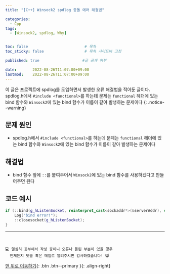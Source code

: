 ```yaml
---
title: "[C++] Winsock2 spdlog 충돌 에러 해결법"

categories:
  - Cpp
tags:
  - [Winsock2, spdlog, Why]


toc: false                         # 목차
toc_sticky: false                  # 목차 사이드바 고정

published: true                   #글 공개 여부

date:       2022-08-26T11:07:00+09:00
lastmod:    2022-08-26T11:07:00+09:00
---
```


<!-- description : 25자에서 160자 사이 -->
이 글은 프로젝트에 spdlog를 도입하면서 발생한 오류 해결법을 적어둔 글이다.<br>
spdlog.h에서 `#include <functional>`를 하는데 문제는 `functional` 헤더에 있는 bind 함수와 `Winsock2`에 있는 bind 함수가 이름이 같아 발생하는 문제이다
{: .notice--warning}

## 문제 원인
- spdlog.h에서 `#include <functional>`를 하는데 문제는 `functional` 헤더에 있는 bind 함수와 `Winsock2`에 있는 bind 함수가 이름이 같아 발생하는 문제이다

## 해결법
- bind 함수 앞에 `::`를 붙여주어서 `Winsock2`에 있는 bind 함수를 사용하겠다고 만들어주면 된다

## 코드 예시

```cpp
if (::bind(g_hListenSocket, reinterpret_cast<sockaddr*>(&serverAddr), sizeof(serverAddr)) == SOCKET_ERROR) {
	Log("bind error!");
	::closesocket(g_hListenSocket);
}
```

***
<br>

    💻 열심히 공부해서 작성 중이니 오류나 틀린 부분이 있을 경우 
      언제든지 댓글 혹은 메일로 알려주시면 감사하겠습니다! 😸


[맨 위로 이동하기](#){: .btn .btn--primary }{: .align-right}